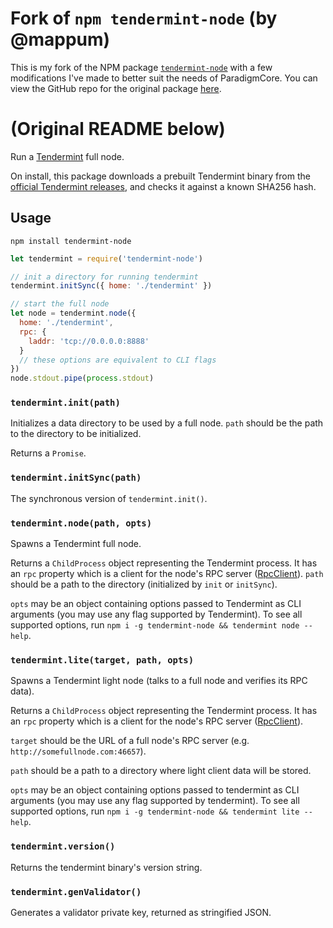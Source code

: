 # Fork of `npm tendermint-node` (by @mappum)
This is my fork of the NPM package [`tendermint-node`](https://www.npmjs.com/package/tendermint-node) with a few modifications I've made to better suit the needs of ParadigmCore. You can view the GitHub repo for the original package [here](https://github.com/mappum/tendermint-node).

# (Original README below)
Run a [Tendermint](https://tendermint.com) full node.

On install, this package downloads a prebuilt Tendermint binary from the [official Tendermint releases](https://github.com/tendermint/tendermint/releases), and checks it against a known SHA256 hash.

## Usage
`npm install tendermint-node`

```js
let tendermint = require('tendermint-node')

// init a directory for running tendermint
tendermint.initSync({ home: './tendermint' })

// start the full node
let node = tendermint.node({
  home: './tendermint',
  rpc: {
    laddr: 'tcp://0.0.0.0:8888'
  }
  // these options are equivalent to CLI flags
})
node.stdout.pipe(process.stdout)
```

### `tendermint.init(path)`

Initializes a data directory to be used by a full node.  `path` should be the path to the directory to be initialized.

Returns a `Promise`.

### `tendermint.initSync(path)`

The synchronous version of `tendermint.init()`.

### `tendermint.node(path, opts)`

Spawns a Tendermint full node.

Returns a `ChildProcess` object representing the Tendermint process. It has an `rpc` property which is a client for the node's RPC server ([RpcClient](https://github.com/mappum/js-tendermint)).
`path` should be a path to the directory (initialized by `init` or `initSync`).

`opts` may be an object containing options passed to Tendermint as CLI arguments (you may use any flag supported by Tendermint). To see all supported options, run `npm i -g tendermint-node && tendermint node --help`.

### `tendermint.lite(target, path, opts)`

Spawns a Tendermint light node (talks to a full node and verifies its RPC data).

Returns a `ChildProcess` object representing the Tendermint process. It has an `rpc` property which is a client for the node's RPC server ([RpcClient](https://github.com/mappum/js-tendermint)).

`target` should be the URL of a full node's RPC server (e.g. `http://somefullnode.com:46657`).

`path` should be a path to a directory where light client data will be stored.

`opts` may be an object containing options passed to tendermint as CLI arguments (you may use any flag supported by tendermint). To see all supported options, run `npm i -g tendermint-node && tendermint lite --help`.

### `tendermint.version()`

Returns the tendermint binary's version string.

### `tendermint.genValidator()`

Generates a validator private key, returned as stringified JSON.
